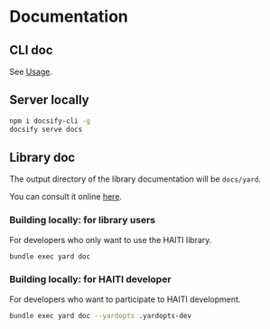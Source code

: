 # Documentation 

## CLI doc

See [Usage](pages/usage.md?id=cli).

## Server locally

```bash
npm i docsify-cli -g
docsify serve docs
```

## Library doc

The output directory of the library documentation will be `docs/yard`.

You can consult it online [here](https://noraj.github.io/haiti/yard/).

### Building locally: for library users

For developers who only want to use the HAITI library.

```bash
bundle exec yard doc
```

### Building locally: for HAITI developer

For developers who want to participate to HAITI development.

```bash
bundle exec yard doc --yardopts .yardopts-dev
```
